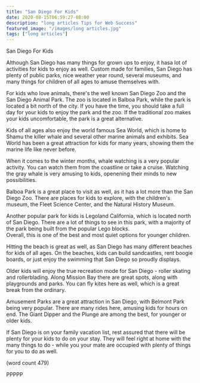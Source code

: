 ```yaml
---
title: "San Diego For Kids"
date: 2020-08-15T06:59:27-08:00
description: "long articles Tips for Web Success"
featured_image: "/images/long articles.jpg"
tags: ["long articles"]
---
```


San Diego For Kids

Although San Diego has many things for grown ups to
enjoy, it hasa lot of activities for kids to enjoy
as well.  Custom made for families, San Diego has
plenty of public parks, nice weather year round, 
several museums, and many things for children of all
ages to amuse themselves with.

For kids who love animals, there's the well known
San Diego Zoo and the San Diego Animal Park.  The zoo
is located in Balboa Park, while the park is located
a bit north of the city.  If you have the time, you
should take a full day for your kids to enjoy the park
and the zoo.  If the traditional zoo makes your kids
uncomfortable, the park is a great alternative.

Kids of all ages also enjoy the world famous Sea 
World, which is home to Shamu the killer whale and
several other marine animals and exhibits.  Sea World
has been a great attraction for kids for many years,
showing them the marine life like never before.

When it comes to the winter months, whale watching is
a very popular activity.  You can watch them from 
the coastline or take a cruise.  Watching the gray
whale is very amusing to kids, openening their minds
to new possibilities.

Balboa Park is a great place to visit as well, as it
has a lot more than the San Diego Zoo.  There are 
places for kids to explore, with the children's museum,
the Fleet Science Center, and the Natural History 
Museum.

Another popular park for kids is Legoland California,
which is located north of San Diego.  There are a lot
of things to see in this park, with a majority of 
the park being built from the popular Lego blocks.  
Overall, this is one of the best and most quiet options
for younger children.

Hitting the beach is great as well, as San Diego has
many different beaches for kids of all ages.  On the
beaches, kids can build sandcastles, rent boogie 
boards, or just enjoy the swimming that San Diego so
proudly displays.

Older kids will enjoy the true recreation mode for 
San Diego - roller skating and rollerblading.  Along
Mission Bay there are great spots, along with
playgrounds and parks.  You can fly kites here as 
well, which is a great break from the ordinary.

Amusement Parks are a great attraction in San Diego,
with Belmont Park being very popular.  There are many
rides here, amusing kids for hours on end.  The
Giant Dipper and the Plunge are among the best, for
younger or older kids.

If San Diego is on your family vacation list, rest 
assured that there will be plenty for your kids to 
do on your stay.  They will feel right at home with
the many things to do - while you your mate are 
occupied with plenty of things for you to do as 
well.

(word count 479)

PPPPP
